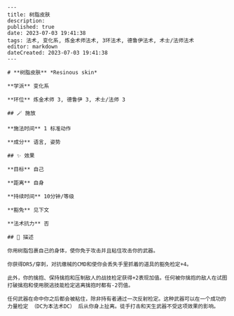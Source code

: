 
    ---
    title: 树脂皮肤
    description: 
    published: true
    date: 2023-07-03 19:41:38
    tags: 法术, 变化系, 炼金术师法术, 3环法术, 德鲁伊法术, 术士/法师法术
    editor: markdown
    dateCreated: 2023-07-03 19:41:38
    ---

    # **树脂皮肤** *Resinous skin*

    **学派** 变化系 

    **环位** 炼金术师 3, 德鲁伊 3, 术士/法师 3

    ## 🪄 施放

    **施法时间** 1 标准动作

    **成分** 语言, 姿势

    ## ✨ 效果 

    **目标** 自己 

    **距离** 自身  

    **持续时间** 10分钟/等级 

    **豁免** 见下文

    **法术抗力** 否

    ## 📖 描述

    你用树脂包裹自己的身体，使你免于攻击并且粘住攻击你的武器。

    你获得DR5/穿刺，对抗缴械的CMD和使你会丢失手里抓着的道具的豁免检定+4。

    此外，你的擒抱、保持擒抱和压制敌人的战技检定获得+2表现加值。任何被你擒抱的敌人在试图打破擒抱和使用脱逃技能检定逃离擒抱时都有-2罚值。

    任何武器在命中你之后都会被粘住，除非持有者通过一次反射检定。这种武器可以在一个成功的力量检定 （DC为本法术DC） 后从你身上扯离。徒手打击和天生武器不受这项效果的影响。
    